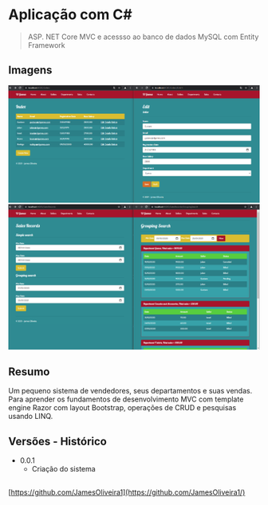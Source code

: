 
# Aplicação com C#

> ASP. NET Core MVC e acessso ao banco de dados MySQL com Entity Framework

## Imagens

<p>
  <img src="./Images/01.png" width="900" title="preview">
<br />

  <img src="./Images/02.png" width="900" title="preview">

</p>

## Resumo

Um pequeno sistema de vendedores, seus departamentos e suas vendas. Para aprender os fundamentos de desenvolvimento MVC com template engine Razor com layout Bootstrap, operações de CRUD e pesquisas usando LINQ.  

## Versões - Histórico

* 0.0.1
    * Criação do sistema

## 

[https://github.com/JamesOliveira1](https://github.com/JamesOliveira1/)

